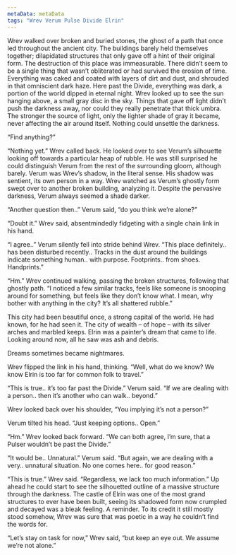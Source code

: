 ```yaml
---
metaData: metaData
tags: "Wrev Verum Pulse Divide Elrin"
---
```


Wrev walked over broken and buried stones, the ghost of a path that once led throughout the ancient city. The buildings barely held themselves together; dilapidated structures that only gave off a hint of their original form. The destruction of this place was immeasurable. There didn’t seem to be a single thing that wasn’t obliterated or had survived the erosion of time. Everything was caked and coated with layers of dirt and dust, and shrouded in that omniscient dark haze. Here past the Divide, everything was dark, a portion of the world dipped in eternal night. Wrev looked up to see the sun hanging above, a small gray disc in the sky. Things that gave off light didn’t push the darkness away, nor could they really penetrate that thick umbra. The stronger the source of light, only the lighter shade of gray it became, never affecting the air around itself. Nothing could unsettle the darkness. 

“Find anything?”

“Nothing yet.” Wrev called back. He looked over to see Verum’s silhouette looking off towards a particular heap of rubble. He was still surprised he could distinguish Verum from the rest of the surrounding gloom, although barely. Verum was Wrev’s shadow, in the literal sense. His shadow was sentient, its own person in a way. Wrev watched as Verum’s ghostly form swept over to another broken building, analyzing it. Despite the pervasive darkness, Verum always seemed a shade darker. 

“Another question then..” Verum said, “do you think we’re alone?”

“Doubt it.” Wrev said, absentmindedly fidgeting with a single chain link in his hand. 

“I agree..” Verum silently fell into stride behind Wrev. “This place definitely.. has been disturbed recently.. Tracks in the dust around the buildings indicate something human.. with purpose. Footprints.. from shoes. Handprints.”

“Hm.” Wrev continued walking, passing the broken structures, following that ghostly path. “I noticed a few similar tracks, feels like someone is snooping around for something, but feels like they don’t know what. I mean, why bother with anything in the city? It’s all shattered rubble.”

This city had been beautiful once, a strong capital of the world. He had known, for he had seen it. The city of wealth – of hope – with its silver arches and marbled keeps. Elrin was a painter’s dream that came to life. Looking around now, all he saw was ash and debris. 

Dreams sometimes became nightmares. 

Wrev flipped the link in his hand, thinking. “Well, what do we know? We know Elrin is too far for common folk to travel.”

“This is true.. it’s too far past the Divide.” Verum said. “If we are dealing with a person.. then it’s another who can walk.. beyond.”

Wrev looked back over his shoulder, “You implying it’s not a person?”

Verum tilted his head. “Just keeping options.. Open.” 

“Hm.” Wrev looked back forward. “We can both agree, I’m sure, that a Pulser wouldn’t be past the Divide.”

“It would be.. Unnatural.” Verum said. “But again, we are dealing with a very.. unnatural situation. No one comes here.. for good reason.”

“This is true.” Wrev said. “Regardless, we lack too much information.” Up ahead he could start to see the silhouetted outline of a massive structure through the darkness. The castle of Elrin was one of the most grand structures to ever have been built, seeing its shadowed form now crumpled and decayed was a bleak feeling. A reminder. To its credit it still mostly stood somehow, Wrev was sure that was poetic in a way he couldn’t find the words for. 

“Let’s stay on task for now,” Wrev said, “but keep an eye out. We assume we’re not alone.”
